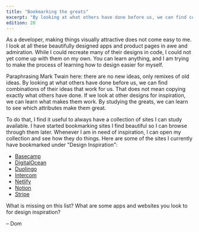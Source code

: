 ```yaml
---
title: "Bookmarking the greats"
excerpt: "By looking at what others have done before us, we can find combinations of their ideas that work for us."
edition: 20
---
```

As a developer, making things visually attractive does not come easy to me. I look at all these beautifully designed apps and product pages in awe and admiration. While I could recreate many of their designs in code, I could not yet come up with them on my own. You can learn anything, and I am trying to make the process of learning how to design easier for myself.

Paraphrasing Mark Twain here: there are no new ideas, only remixes of old ideas. By looking at what others have done before us, we can find combinations of their ideas that work for us. That does not mean copying exactly what others have done. If we look at other designs for inspiration, we can learn what makes them work. By studying the greats, we can learn to see which attributes make them great.

To do that, I find it useful to always have a collection of sites I can study available. I have started bookmarking sites I find beautiful so I can browse through them later. Whenever I am in need of inspiration, I can open my collection and see how they do things. Here are some of the sites I currently have bookmarked under "Design Inspiration":

- [Basecamp](https://basecamp.com)
- [DigitalOcean](https://www.digitalocean.com)
- [Duolingo](https://www.duolingo.com)
- [Intercom](https://www.intercom.com)
- [Netlify](https://www.netlify.com)
- [Notion](https://www.notion.so)
- [Stripe](https://stripe.com)

What is missing on this list? What are some apps and websites you look to for design inspiration?

– Dom
